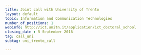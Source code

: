 ```yaml
---
title: Joint call with University of Trento
layout: default
topic: Information and Communication Technologies
number_of_positions: 1 
webinfo: http://ict.unitn.it/application/ict_doctoral_school
closing_date : 5 September 2016
tag: call_uni
subtag: uni_trento_call

---
```

